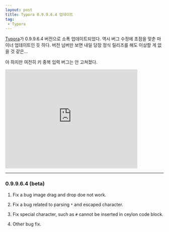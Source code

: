 ```yaml
---
layout: post
title: Typora 0.9.9.6.4 업데이트
tag:
 - Typora
---
```


[Typora](http://typora.io)가 0.9.9.6.4 버전으로 소폭 업데이트되었다. 역시 버그 수정에 초점을 맞춘 마이너 업데이트인 듯 하다. 버전 넘버만 보면 내일 당장 정식 릴리즈를 해도 이상할 게 없을 것 같은… 

아 하지만 여전히 키 중복 입력 버그는 안 고쳐졌다.

<iframe width="420" height="315" src="https://www.youtube.com/embed/8qSk0SAE1Rk" frameborder="0" allowfullscreen></iframe>

------

### 0.9.9.6.4 (beta)

1. Fix a bug image drag and drop doe not work.

2. Fix a bug related to parsing `*` and escaped character.

3. Fix special character, such as `#` cannot be inserted in ceylon code block.

4. Other bug fix.